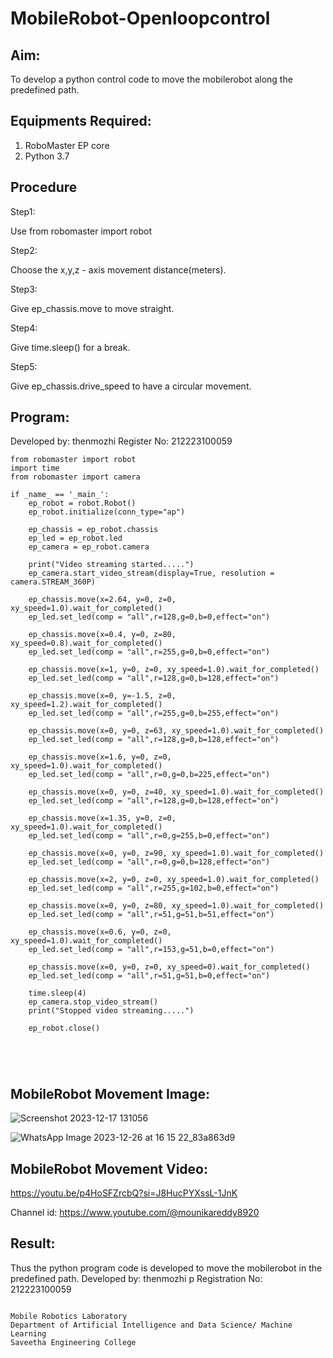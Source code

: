 # MobileRobot-Openloopcontrol
## Aim:

To develop a python control code to move the mobilerobot along the predefined path.

## Equipments Required:
1. RoboMaster EP core
2. Python 3.7

## Procedure

Step1:

Use from robomaster import robot

Step2:

Choose the x,y,z - axis movement distance(meters).

Step3:

Give ep_chassis.move to move straight.

Step4:

Give time.sleep() for a break.

Step5:

Give ep_chassis.drive_speed to have a circular movement.

## Program:
Developed by: thenmozhi Register No: 212223100059
~~~
from robomaster import robot
import time
from robomaster import camera

if _name_ == '_main_':
    ep_robot = robot.Robot()
    ep_robot.initialize(conn_type="ap")

    ep_chassis = ep_robot.chassis
    ep_led = ep_robot.led
    ep_camera = ep_robot.camera

    print("Video streaming started.....")
    ep_camera.start_video_stream(display=True, resolution = camera.STREAM_360P)

    ep_chassis.move(x=2.64, y=0, z=0, xy_speed=1.0).wait_for_completed()
    ep_led.set_led(comp = "all",r=128,g=0,b=0,effect="on")

    ep_chassis.move(x=0.4, y=0, z=80, xy_speed=0.8).wait_for_completed()
    ep_led.set_led(comp = "all",r=255,g=0,b=0,effect="on")

    ep_chassis.move(x=1, y=0, z=0, xy_speed=1.0).wait_for_completed()
    ep_led.set_led(comp = "all",r=128,g=0,b=128,effect="on")

    ep_chassis.move(x=0, y=-1.5, z=0, xy_speed=1.2).wait_for_completed()
    ep_led.set_led(comp = "all",r=255,g=0,b=255,effect="on")

    ep_chassis.move(x=0, y=0, z=63, xy_speed=1.0).wait_for_completed()
    ep_led.set_led(comp = "all",r=128,g=0,b=128,effect="on")

    ep_chassis.move(x=1.6, y=0, z=0, xy_speed=1.0).wait_for_completed()
    ep_led.set_led(comp = "all",r=0,g=0,b=225,effect="on")

    ep_chassis.move(x=0, y=0, z=40, xy_speed=1.0).wait_for_completed()
    ep_led.set_led(comp = "all",r=128,g=0,b=128,effect="on")

    ep_chassis.move(x=1.35, y=0, z=0, xy_speed=1.0).wait_for_completed()
    ep_led.set_led(comp = "all",r=0,g=255,b=0,effect="on")

    ep_chassis.move(x=0, y=0, z=90, xy_speed=1.0).wait_for_completed()
    ep_led.set_led(comp = "all",r=0,g=0,b=128,effect="on") 

    ep_chassis.move(x=2, y=0, z=0, xy_speed=1.0).wait_for_completed()
    ep_led.set_led(comp = "all",r=255,g=102,b=0,effect="on")

    ep_chassis.move(x=0, y=0, z=80, xy_speed=1.0).wait_for_completed()
    ep_led.set_led(comp = "all",r=51,g=51,b=51,effect="on")    

    ep_chassis.move(x=0.6, y=0, z=0, xy_speed=1.0).wait_for_completed()
    ep_led.set_led(comp = "all",r=153,g=51,b=0,effect="on")    

    ep_chassis.move(x=0, y=0, z=0, xy_speed=0).wait_for_completed()
    ep_led.set_led(comp = "all",r=51,g=51,b=0,effect="on")   

    time.sleep(4)
    ep_camera.stop_video_stream()
    print("Stopped video streaming.....")

    ep_robot.close()
    

    


~~~



## MobileRobot Movement Image:
![Screenshot 2023-12-17 131056](https://github.com/mounika2005/mobilerobot-openloopcontrol/assets/145633112/4e48f05d-abbb-43ad-bda5-82b6038d5673)

![WhatsApp Image 2023-12-26 at 16 15 22_83a863d9](https://github.com/mounika2005/mobilerobot-openloopcontrol/assets/145633112/7386d466-a582-41d6-9cab-7e21bc1493ae)

## MobileRobot Movement Video:

https://youtu.be/p4HoSFZrcbQ?si=J8HucPYXssL-1JnK

Channel id: 
https://www.youtube.com/@mounikareddy8920

## Result:
Thus the python program code is developed to move the mobilerobot in the predefined path.
Developed by: thenmozhi p
Registration No: 212223100059

~~~

Mobile Robotics Laboratory
Department of Artificial Intelligence and Data Science/ Machine Learning
Saveetha Engineering College
~~~
